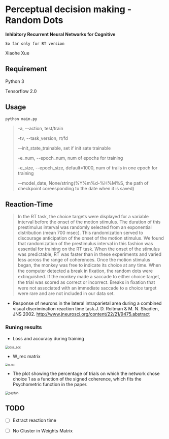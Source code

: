 # Perceptual decision making - Random Dots
**Inhibitory Recurrent Neural Networks for Cognitive**


`So far only for RT version`

Xiaohe Xue



## Requirement

Python 3

Tensorflow 2.0



## Usage

`python main.py` 

> -a, --action,  test/train
>
> -tv, --task_version, rt/fd
>
> --init_state_trainable, set if init sate trainable
>
> -e_num, --epoch_num, num of epochs for training
>
> -e_size, --epoch_size, default=1000, num of trails in one epoch for training
>
> --model_date, None/string(%Y%m%d-%H%M%S, the path of checkpoint coreesponding to the date when it is saved)



## Reaction-Time

> In the RT task, the choice targets were displayed for a variable interval before 
the onset of the motion stimulus. The duration of this prestimulus interval was randomly selected 
from an exponential distribution (mean 700 msec). This randomization served to discourage 
anticipation of the onset of the motion stimulus. We found that randomization of the prestimulus 
interval in this fashion was essential for training on the RT task. When the onset of the stimulus
 was predictable, RT was faster than in these experiments and varied less across the range of 
 coherences. Once the motion stimulus began, the monkey was free to indicate its choice at any time. 
 When the computer detected a break in ﬁxation, the random dots were extinguished. If the monkey
 made a saccade to either choice target, the trial was scored as correct or incorrect. 
 Breaks in ﬁxation that were not associated with an immediate saccade to a choice target 
 were rare and are not included in our data set.

-   Response of neurons in the lateral intraparietal area during a combined visual
  discrimination reaction time task.J. D. Roitman & M. N. Shadlen, JNS 2002. http://www.jneurosci.org/content/22/21/9475.abstract

### Runing results

- Loss and accuracy during training

<img src="/Users/xuexiaohe/Dropbox/Academy/CS/Computational Neuroscience/WangLab/Project/Simple-EI-RNN/loss_acc.png" alt="loss_acc" style="zoom:67%;" />



- W_rec matrix

<img src="/Users/xuexiaohe/Dropbox/Academy/CS/Computational Neuroscience/WangLab/Project/Simple-EI-RNN/W_rec.png" alt="W_rec" style="zoom:50%;" />

- The plot showing the percentage of trials on which the network chose choice 1 as a function of the signed coherence, which fits the Psychometric function in the paper.

<img src="/Users/xuexiaohe/Dropbox/Academy/CS/Computational Neuroscience/WangLab/Project/Simple-EI-RNN/psyfun.png" alt="psyfun" style="zoom:67%;" />

## TODO

- [ ] Extract reaction time
- [ ] No Cluster in Weights Matrix

